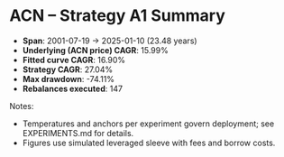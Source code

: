 # ACN – Strategy A1 Summary

- **Span**: 2001-07-19 → 2025-01-10 (23.48 years)
- **Underlying (ACN price) CAGR**: 15.99%
- **Fitted curve CAGR**: 16.90%
- **Strategy CAGR**: 27.04%
- **Max drawdown**: -74.11%
- **Rebalances executed**: 147

Notes:

- Temperatures and anchors per experiment govern deployment; see EXPERIMENTS.md for details.
- Figures use simulated leveraged sleeve with fees and borrow costs.
